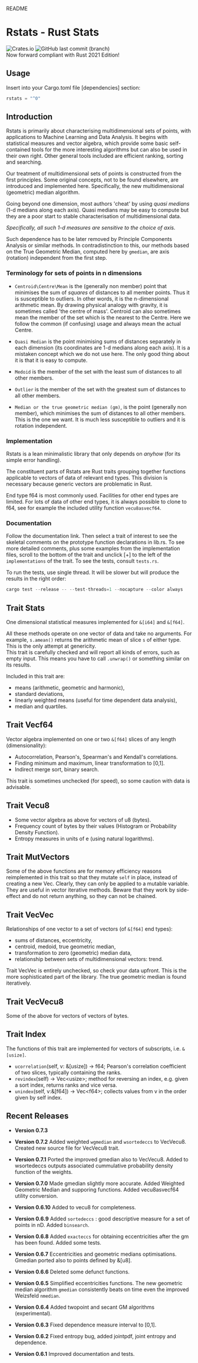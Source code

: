 README

# Rstats - Rust Stats

![Crates.io](https://img.shields.io/crates/v/rstats?logo=rust) ![GitHub last commit (branch)](https://img.shields.io/github/last-commit/liborty/rstats/HEAD?logo=github)  
Now forward compliant with Rust 2021 Edition!

## Usage

Insert into your Cargo.toml file [dependencies] section:

```rust
rstats = "^0" 
```

## Introduction

Rstats is primarily about characterising multidimensional sets of points, with applications to Machine Learning and Data Analysis. It begins with statistical measures and vector algebra, which provide some basic self-contained tools for the more interesting algorithms but can also be used in their own right. Other general tools included are efficient ranking, sorting and searching. 

Our treatment of multidimensional sets of points is constructed from the first principles. Some original concepts, not to be found elsewhere, are introduced and implemented here. Specifically, the new multidimensional (geometric) median algorithm.

Going beyond one dimension, most authors  'cheat' by using *quasi medians* (1-d medians along each axis). Quasi medians may be easy to compute but they are a poor start to stable characterisation of multidimensional data.

*Specifically, all such 1-d measures are sensitive to the choice of axis.* 

Such dependence has to be later removed by Principle Components Analysis or similar methods. In contradistinction to this, our methods based on the True Geometric Median, computed here by `gmedian`, are axis (rotation) independent from the first step.

### Terminology for sets of points in n dimensions

* `Centroid\Centre\Mean` is the (generally non member) point that minimises the sum of *squares* of distances to all member points. Thus it is susceptible to outliers. In other words, it is the n-dimensional arithmetic mean. By drawing physical analogy with gravity, it is sometimes called 'the centre of mass'. Centroid can also sometimes mean the member of the set which is the nearest to the Centre. Here we follow the common (if confusing) usage and always mean the actual Centre.

* `Quasi Median` is the point minimising sums of distances separately in each dimension (its coordinates are 1-d medians along each axis). It is a mistaken concept which we do not use here. The only good thing about it is that it is easy to compute.

* `Medoid` is the member of the set with the least sum of distances to all other members.

* `Outlier` is the member of the set with the greatest sum of distances to all other members.

* `Median or the true geometric median (gm)`, is the point (generally non member), which minimises the sum of distances to all other members. This is the one we want. It is much less susceptible to outliers and it is rotation independent.

### Implementation

Rstats is a lean minimalistic library that only depends on *anyhow* (for its simple error handling).

The constituent parts of Rstats are Rust traits grouping together functions applicable to vectors of data of relevant end types. This division is necessary because generic vectors are problematic in Rust. 

End type f64 is most commonly used. Facilities for other end types are limited. For lots of data of other end types, it is always possible to clone to f64, see for example the included utility function `vecu8asvecf64`.

### Documentation

Follow the documentation link. Then select a trait of interest to see the skeletal comments on the prototype function declarations in lib.rs. To see more detailed comments, plus some examples from the implementation files, scroll to the bottom of the trait and unclick [+] to the left of the `implementations` of the trait. To see the tests, consult `tests.rs`.

To run the tests, use single thread. It will be slower but will produce the results in the right order:

```rust
cargo test --release -- --test-threads=1 --nocapture --color always 
```

## Trait Stats

One dimensional statistical measures implemented for `&[i64]` and `&[f64]`.

All these methods operate on one vector of data and take no arguments.
For example, `s.amean()` returns the arithmetic mean of slice `s` of either type.
This is the only attempt at genericity.  
This trait is carefully checked and will report all kinds of errors, such as empty input.
This means you have to call `.unwrap()` or something similar on its results.

Included in this trait are:

* means (arithmetic, geometric and harmonic),
* standard deviations,
* linearly weighted means (useful for time dependent data analysis),
* median and quartiles.

## Trait Vecf64

Vector algebra implemented on one or two `&[f64]` slices of any length (dimensionality):

* Autocorrelation, Pearson's, Spearman's and Kendall's correlations.
* Finding minimum and maximum, linear transformation to [0,1].
* Indirect merge sort, binary search. 

This trait is sometimes unchecked (for speed), so some caution with data is advisable.

## Trait Vecu8

* Some vector algebra as above for vectors of u8 (bytes).
* Frequency count of bytes by their values (Histogram or Probability Density Function).
* Entropy measures in units of e (using natural logarithms).

## Trait MutVectors

Some of the above functions are for memory efficiency reasons reimplemented in this trait so that they mutate `self` in place, instead of creating a new Vec. Clearly, they can only be applied to a mutable variable. They are useful in vector iterative methods. Beware that they work by side-effect and do not return anything, so they can not be chained.

## Trait VecVec

Relationships of one vector to a set of vectors (of `&[f64]` end types):

* sums of distances, eccentricity,
* centroid, medoid, true geometric median,
* transformation to zero (geometric) median data,
* relationship between sets of multidimensional vectors: trend.

Trait VecVec is entirely unchecked, so check your data upfront. This is the more sophisticated part of the library. The true geometric median is found iteratively.

## Trait VecVecu8

Some of the above for vectors of vectors of bytes.

## Trait Index

The functions of this trait are implemented for vectors of subscripts, i.e. `&[usize]`.

* `ucorrelation`(self, v: &[usize]) -> f64; Pearson's correlation coefficient of two slices, typically containing the ranks.  
* `revindex`(self) -> Vec\<usize\>; method for reversing an index, e.g. given a sort index, returns ranks and vice versa.
* `unindex`(self, v:&[f64]) -> Vec\<f64\>; collects values from v in the order given by self index.

## Recent Releases

* **Version 0.7.3**

* **Version 0.7.2** Added weighted `wgmedian` and `wsortedeccs` to VecVecu8. Created new source file for VecVecu8 trait.

* **Version 0.7.1** Ported the improved gmedian also to VecVecu8. Added to wsortedeccs outputs associated cummulative probability density function of the weights.

* **Version 0.7.0** Made gmedian slightly more accurate. Added Weighted Geometric Median and supporing functions. Added vecu8asvecf64 utility conversion.

* **Version 0.6.10** Added to vecu8 for completeness. 

* **Version 0.6.9** Added `sortedeccs` : good descriptive measure for a set of points in nD. Added `binsearch`.

* **Version 0.6.8** Added `exacteccs` for obtaining eccentricities after the gm has been found. Added some tests.

* **Version 0.6.7** Eccentricities and geometric medians optimisations. Gmedian ported also to points defined by &[u8].

* **Version 0.6.6** Deleted some defunct functions.

* **Version 0.6.5** Simplified eccentricities functions. The new geometric median algorithm `gmedian` consistently beats on time even the improved Weizsfeld `nmedian`.

* **Version 0.6.4** Added twopoint and secant GM algorithms (experimental).

* **Version 0.6.3** Fixed dependence measure interval to [0,1].

* **Version 0.6.2** Fixed entropy bug, added jointpdf, joint entropy and dependence.

* **Version 0.6.1** Improved documentation and tests.